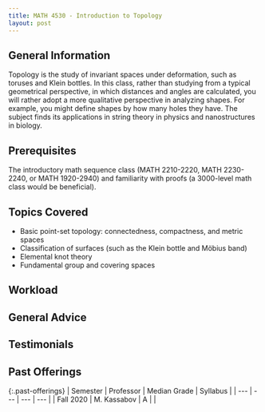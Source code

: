 ```yaml
---
title: MATH 4530 - Introduction to Topology
layout: post
---
```


<link rel="stylesheet" href="/main.css">

## General Information

Topology is the study of invariant spaces under deformation, such as toruses and Klein bottles. 
In this class, rather than studying from a typical geometrical perspective, in which distances and angles are calculated, you will rather adopt a more qualitative perspective in analyzing shapes. 
For example, you might define shapes by how many holes they have. 
The subject finds its applications in string theory in physics and nanostructures in biology. 

## Prerequisites

The introductory math sequence class (MATH 2210-2220, MATH 2230-2240, or MATH 1920-2940) and familiarity with proofs (a 3000-level math class would be beneficial).

## Topics Covered

- Basic point-set topology: connectedness, compactness, and metric spaces
- Classification of surfaces (such as the Klein bottle and Möbius band)
- Elemental knot theory
- Fundamental group and covering spaces

## Workload


## General Advice

  
## Testimonials


## Past Offerings

{:.past-offerings}
| Semester | Professor | Median Grade | Syllabus |
| --- | --- | --- | --- |
| Fall 2020 | M. Kassabov | A | |
